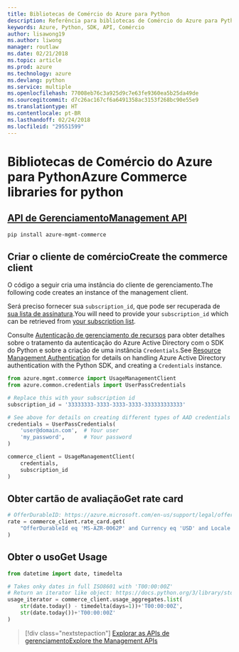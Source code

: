 ```yaml
---
title: Bibliotecas de Comércio do Azure para Python
description: Referência para bibliotecas de Comércio do Azure para Python
keywords: Azure, Python, SDK, API, Comércio
author: lisawong19
ms.author: liwong
manager: routlaw
ms.date: 02/21/2018
ms.topic: article
ms.prod: azure
ms.technology: azure
ms.devlang: python
ms.service: multiple
ms.openlocfilehash: 77008eb76c3a925d9c7e63fe9360ea5b25da49de
ms.sourcegitcommit: d7c26ac167cf6a6491358ac3153f268bc90e55e9
ms.translationtype: HT
ms.contentlocale: pt-BR
ms.lasthandoff: 02/24/2018
ms.locfileid: "29551599"
---
```

# <a name="azure-commerce-libraries-for-python"></a><span data-ttu-id="f206f-104">Bibliotecas de Comércio do Azure para Python</span><span class="sxs-lookup"><span data-stu-id="f206f-104">Azure Commerce libraries for python</span></span>

## <a name="management-apipythonapioverviewazurecommercemanagement"></a>[<span data-ttu-id="f206f-105">API de Gerenciamento</span><span class="sxs-lookup"><span data-stu-id="f206f-105">Management API</span></span>](/python/api/overview/azure/commerce/management)

```bash
pip install azure-mgmt-commerce
```
## <a name="create-the-commerce-client"></a><span data-ttu-id="f206f-106">Criar o cliente de comércio</span><span class="sxs-lookup"><span data-stu-id="f206f-106">Create the commerce client</span></span>

<span data-ttu-id="f206f-107">O código a seguir cria uma instância do cliente de gerenciamento.</span><span class="sxs-lookup"><span data-stu-id="f206f-107">The following code creates an instance of the management client.</span></span>

<span data-ttu-id="f206f-108">Será preciso fornecer sua ``subscription_id``, que pode ser recuperada de [sua lista de assinatura](https://manage.windowsazure.com/#Workspaces/AdminTasks/SubscriptionMapping).</span><span class="sxs-lookup"><span data-stu-id="f206f-108">You will need to provide your ``subscription_id`` which can be retrieved from [your subscription list](https://manage.windowsazure.com/#Workspaces/AdminTasks/SubscriptionMapping).</span></span>

<span data-ttu-id="f206f-109">Consulte [Autenticação de gerenciamento de recursos](/python/azure/python-sdk-azure-authenticate) para obter detalhes sobre o tratamento da autenticação do Azure Active Directory com o SDK do Python e sobre a criação de uma instância ``Credentials``.</span><span class="sxs-lookup"><span data-stu-id="f206f-109">See [Resource Management Authentication](/python/azure/python-sdk-azure-authenticate) for details on handling Azure Active Directory authentication with the Python SDK, and creating a ``Credentials`` instance.</span></span>

```python
from azure.mgmt.commerce import UsageManagementClient
from azure.common.credentials import UserPassCredentials

# Replace this with your subscription id
subscription_id = '33333333-3333-3333-3333-333333333333'

# See above for details on creating different types of AAD credentials
credentials = UserPassCredentials(
    'user@domain.com',  # Your user
    'my_password',      # Your password
)

commerce_client = UsageManagementClient(
    credentials,
    subscription_id
)
``` 

## <a name="get-rate-card"></a><span data-ttu-id="f206f-110">Obter cartão de avaliação</span><span class="sxs-lookup"><span data-stu-id="f206f-110">Get rate card</span></span>

```python
# OfferDurableID: https://azure.microsoft.com/en-us/support/legal/offer-details/
rate = commerce_client.rate_card.get(
    "OfferDurableId eq 'MS-AZR-0062P' and Currency eq 'USD' and Locale eq 'en-US' and RegionInfo eq 'US'"
)
```

## <a name="get-usage"></a><span data-ttu-id="f206f-111">Obter o uso</span><span class="sxs-lookup"><span data-stu-id="f206f-111">Get Usage</span></span>

```python
from datetime import date, timedelta

# Takes onky dates in full ISO8601 with 'T00:00:00Z'
# Return an iterator like object: https://docs.python.org/3/library/stdtypes.html#iterator-types
usage_iterator = commerce_client.usage_aggregates.list(
    str(date.today() - timedelta(days=1))+'T00:00:00Z',
    str(date.today())+'T00:00:00Z'
)
```

> [!div class="nextstepaction"]
> [<span data-ttu-id="f206f-112">Explorar as APIs de gerenciamento</span><span class="sxs-lookup"><span data-stu-id="f206f-112">Explore the Management APIs</span></span>](/python/api/overview/azure/commerce/management)